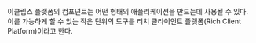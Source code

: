 이클립스 플랫폼의 컴포넌트는 어떤 형태의 애플리케이션을 만드는데 사용될 수 있다. 이를 가능하게 할 수 있는 작은 단위의 도구를 리치 클라이언트 플랫폼(Rich Client Platform)이라고 한다.

